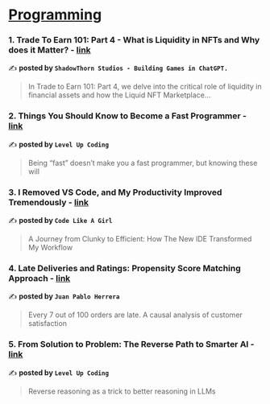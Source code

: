 
<h1><a href=https://medium.com/tag/programming/recommended target="_blank" rel="noopener noreferrer">Programming</a></h1>
<h3>1. Trade To Earn 101: Part 4 - What is Liquidity in NFTs and Why does it Matter? - <a href="https://medium.com/@tripwireonfire/trade-to-earn-101-part-4-what-is-liquidity-in-nfts-and-why-does-it-matter-213b91590f0d" target="_blank" rel="noopener noreferrer">link</a></h3>

✍️ **posted by `ShadowThorn Studios - Building Games in ChatGPT.`**

<blockquote>In Trade to Earn 101: Part 4, we delve into the critical role of liquidity in financial assets and how the Liquid NFT Marketplace…</blockquote>

<h3>2. Things You Should Know to Become a Fast Programmer - <a href="https://medium.com/gitconnected/things-you-should-know-to-become-a-fast-programmer-268ab52997bf" target="_blank" rel="noopener noreferrer">link</a></h3>

✍️ **posted by `Level Up Coding`**

<blockquote>Being “fast” doesn’t make you a fast programmer, but knowing these will</blockquote>

<h3>3. I Removed VS Code, and My Productivity Improved Tremendously - <a href="https://medium.com/code-like-a-girl/i-removed-vs-code-and-my-productivity-improved-tremendously-7d145a7ec1b4" target="_blank" rel="noopener noreferrer">link</a></h3>

✍️ **posted by `Code Like A Girl`**

<blockquote>A Journey from Clunky to Efficient: How The New IDE Transformed My Workflow</blockquote>

<h3>4. Late Deliveries and Ratings: Propensity Score Matching Approach - <a href="https://medium.com/@JuanPabloHerrera/late-deliveries-and-ratings-propensity-score-matching-approach-dfa333b330ec" target="_blank" rel="noopener noreferrer">link</a></h3>

✍️ **posted by `Juan Pablo Herrera`**

<blockquote>Every 7 out of 100 orders are late. A causal analysis of customer satisfaction</blockquote>

<h3>5. From Solution to Problem: The Reverse Path to Smarter AI - <a href="https://medium.com/gitconnected/from-solution-to-problem-the-reverse-path-to-smarter-ai-80a69d17c28b" target="_blank" rel="noopener noreferrer">link</a></h3>

✍️ **posted by `Level Up Coding`**

<blockquote>Reverse reasoning as a trick to better reasoning in LLMs</blockquote>


